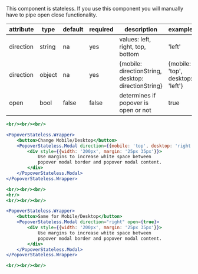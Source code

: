 This component is stateless.  If you use this component you will manually have to pipe open close functionality.

| attribute | type   | default | required | description                                         | example                          |
|-----------|--------|---------|----------|-----------------------------------------------------|----------------------------------|
| direction | string | na      | yes      | values: left, right, top, bottom                    | 'left'                           |
| direction | object | na      | yes      | {mobile: directionString, desktop: directionString} | {mobile: 'top', desktop: 'left'} |
| open      | bool   | false   | false    | determines if popover is open or not                | true                             |

```jsx
<br/><br/><br/>

<PopoverStateless.Wrapper>
    <button>Change Mobile/Desktop</button>
    <PopoverStateless.Modal direction={{mobile: 'top', desktop: 'right'}} open={true}>
        <div style={{width: '200px', margin: '25px 35px'}}>
            Use margins to increase white space between
            popover modal border and popover modal content.
        </div>
    </PopoverStateless.Modal>
</PopoverStateless.Wrapper>

<br/><br/><br/>
<hr/>
<br/><br/><br/>

<PopoverStateless.Wrapper>
    <button>Same for Mobile/Desktop</button>
    <PopoverStateless.Modal direction="right" open={true}>
        <div style={{width: '200px', margin: '25px 35px'}}>
            Use margins to increase white space between
            popover modal border and popover modal content.
        </div>
    </PopoverStateless.Modal>
</PopoverStateless.Wrapper>

<br/><br/><br/>
```